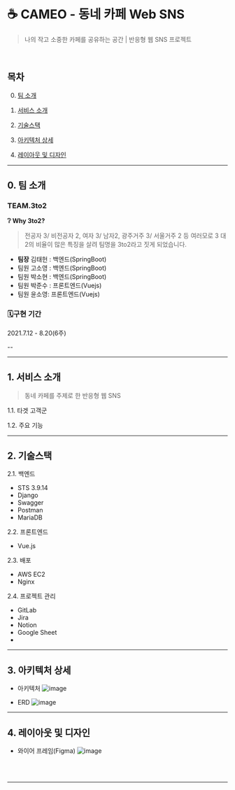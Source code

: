 # ☕ CAMEO - 동네 카페 Web SNS
> 나의 작고 소중한 카페를 공유하는 공간 | 반응형 웹 SNS 프로젝트
<br>

## 목차

0. [팀 소개](#0-팀-소개)

1. [서비스 소개](#1-서비스-소개)

2. [기술스택](#2-기술스택)

3. [아키텍처 상세](#3-아키텍처-상세)

4. [레이아웃 및 디자인](#4-레이아웃-및-디자인)

---


## 0. 팀 소개
### TEAM.3to2

**❔ Why 3to2?**

> 전공자 3/ 비전공자 2, 여자 3/ 남자2, 광주거주 3/ 서울거주 2 등 여러모로 3 대 2의 비율이 많은 특징을 살려 팀명을 3to2라고 짓게 되었습니다.

- **팀장** 김태헌 : 백엔드(SpringBoot)
- 팀원 고소영 : 백엔드(SpringBoot)
- 팀원 박소현 : 백엔드(SpringBoot)
- 팀원 박준수 : 프론트엔드(Vuejs)
- 팀원 윤소영: 프론트엔드(Vuejs)

### 🗓️구현 기간

2021.7.12 - 8.20(6주)

--

---


## 1. 서비스 소개
> 동네 카페를 주제로 한 반응형 웹 SNS

1.1. 타겟 고객군


1.2. 주요 기능




---


## 2. 기술스택
2.1. 백엔드
- STS 3.9.14
- Django
- Swagger
- Postman
- MariaDB


2.2. 프론트엔드
- Vue.js

2.3. 배포
- AWS EC2
- Nginx

2.4. 프로젝트 관리
- GitLab
- Jira
- Notion
- Google Sheet
- 

---


## 3. 아키텍처 상세
- 아키텍처
![image](https://user-images.githubusercontent.com/32251962/136702962-6a9d4ea5-d95f-4a1a-ad01-9704b6f0b3ce.png)



- ERD
![image](https://user-images.githubusercontent.com/32251962/136702185-278a6123-bd5b-4a32-898c-07a0c9546c86.png)


---


## 4. 레이아웃 및 디자인
- 와이어 프레임(Figma)
![image](https://user-images.githubusercontent.com/32251962/136702360-c8b2bfe2-3744-4097-96e0-a3b84316f5c1.png)


<br>
<br>

---
